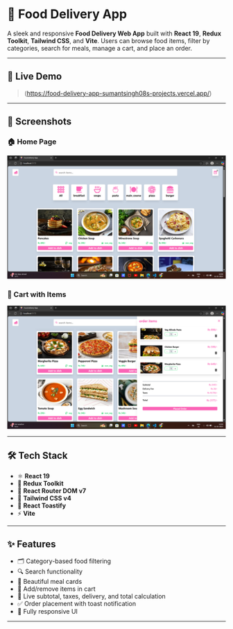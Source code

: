# 🍔 Food Delivery App

A sleek and responsive **Food Delivery Web App** built with **React 19**, **Redux Toolkit**, **Tailwind CSS**, and **Vite**. Users can browse food items, filter by categories, search for meals, manage a cart, and place an order.

---

## 🚀 Live Demo

> (https://food-delivery-app-sumantsingh08s-projects.vercel.app/)

---

## 📸 Screenshots

### 🏠 Home Page
![Home Page](./src/assets/img.png)

### 🛒 Cart with Items
![Cart](./src/assets/img2.png)

---

## 🛠️ Tech Stack

- ⚛️ **React 19**
- 🧰 **Redux Toolkit**
- 🚦 **React Router DOM v7**
- 💨 **Tailwind CSS v4**
- 🔔 **React Toastify**
- ⚡ **Vite**

---

## ✨ Features

- 🗂️ Category-based food filtering
- 🔍 Search functionality
- 🍱 Beautiful meal cards
- 🛒 Add/remove items in cart
- 🧾 Live subtotal, taxes, delivery, and total calculation
- ✅ Order placement with toast notification
- 📱 Fully responsive UI

---


